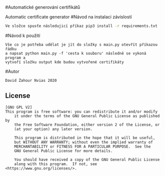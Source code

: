 #Automatické generování certifikátů 

Automatic certificate generator 
#Návod na instalaci závislostí
```bash
Ve složce spusťe následujicí příkaz pip3 install -r requirements.txt
```
#Návod k použití 
```
Vše co je potřeba udělat je jít do složky s main.py otevřít příkazou řádku
a napsat python main.py -f 'cesta k souboru' následně se vykoná program a 
vytvoří složku output kde budou vytvořené certifikáty
```
#Autor
```
David Žahour Nvias 2020
```
## License
```
[GNU GPL V2]
This program is free software: you can redistribute it and/or modify
    it under the terms of the GNU General Public License as published by
    the Free Software Foundation, either version 2 of the License, or
    (at your option) any later version.

    This program is distributed in the hope that it will be useful,
    but WITHOUT ANY WARRANTY; without even the implied warranty of
    MERCHANTABILITY or FITNESS FOR A PARTICULAR PURPOSE.  See the
    GNU General Public License for more details.

    You should have received a copy of the GNU General Public License
    along with this program.  If not, see <https://www.gnu.org/licenses/>.
```
